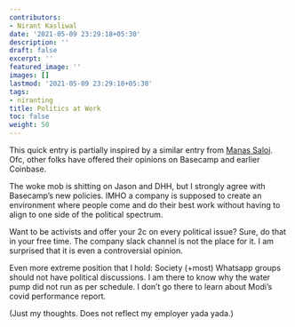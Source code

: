 ```yaml
---
contributors:
- Nirant Kasliwal
date: '2021-05-09 23:29:18+05:30'
description: ''
draft: false
excerpt: ''
featured_image: ''
images: []
lastmod: '2021-05-09 23:29:18+05:30'
tags:
- niranting
title: Politics at Work
toc: false
weight: 50
---
```


This quick entry is partially inspired by a similar entry from [Manas Saloi](https://manassaloi.com/2021/05/02/basecamp-exits.html). Ofc, other folks have offered their opinions on Basecamp and earlier Coinbase.

The woke mob is shitting on Jason and DHH, but I strongly agree with Basecamp’s new policies. IMHO a company is supposed to create an environment where people come and do their best work without having to align to one side of the political spectrum.

Want to be activists and offer your 2c on every political issue? Sure, do that in your free time. The company slack channel is not the place for it. I am surprised that it is even a controversial opinion.

Even more extreme position that I hold: Society (+most) Whatsapp groups should not have political discussions. I am there to know why the water pump did not run as per schedule. I don’t go there to learn about Modi’s covid performance report.

(Just my thoughts. Does not reflect my employer yada yada.)